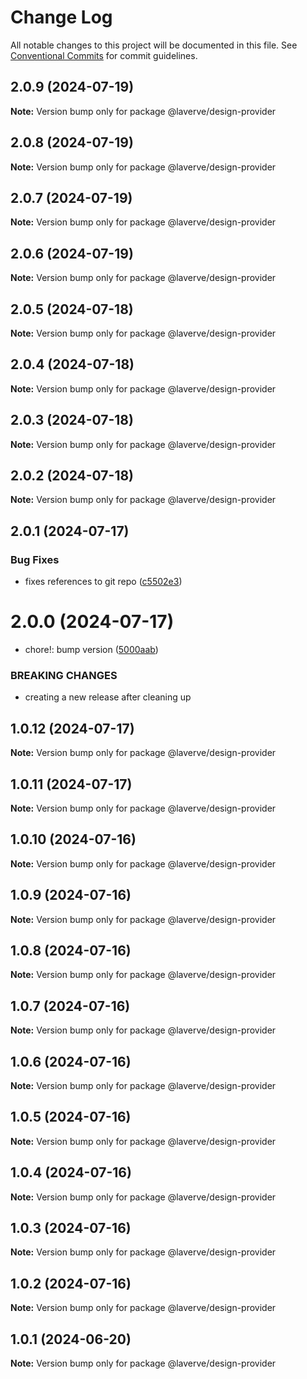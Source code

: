 # Change Log

All notable changes to this project will be documented in this file.
See [Conventional Commits](https://conventionalcommits.org) for commit guidelines.

## 2.0.9 (2024-07-19)

**Note:** Version bump only for package @laverve/design-provider

## 2.0.8 (2024-07-19)

**Note:** Version bump only for package @laverve/design-provider

## 2.0.7 (2024-07-19)

**Note:** Version bump only for package @laverve/design-provider

## 2.0.6 (2024-07-19)

**Note:** Version bump only for package @laverve/design-provider

## 2.0.5 (2024-07-18)

**Note:** Version bump only for package @laverve/design-provider

## 2.0.4 (2024-07-18)

**Note:** Version bump only for package @laverve/design-provider

## 2.0.3 (2024-07-18)

**Note:** Version bump only for package @laverve/design-provider

## 2.0.2 (2024-07-18)

**Note:** Version bump only for package @laverve/design-provider

## 2.0.1 (2024-07-17)

### Bug Fixes

-   fixes references to git repo ([c5502e3](https://github.com/laverve/fusion/commit/c5502e39d80f40db83e3d9a49b1bfb1ba1984fc1))

# 2.0.0 (2024-07-17)

-   chore!: bump version ([5000aab](https://github.com/laverve/games/commit/5000aaba0487d91b51c023333dd07637167cc221))

### BREAKING CHANGES

-   creating a new release after cleaning up

## 1.0.12 (2024-07-17)

**Note:** Version bump only for package @laverve/design-provider

## 1.0.11 (2024-07-17)

**Note:** Version bump only for package @laverve/design-provider

## 1.0.10 (2024-07-16)

**Note:** Version bump only for package @laverve/design-provider

## 1.0.9 (2024-07-16)

**Note:** Version bump only for package @laverve/design-provider

## 1.0.8 (2024-07-16)

**Note:** Version bump only for package @laverve/design-provider

## 1.0.7 (2024-07-16)

**Note:** Version bump only for package @laverve/design-provider

## 1.0.6 (2024-07-16)

**Note:** Version bump only for package @laverve/design-provider

## 1.0.5 (2024-07-16)

**Note:** Version bump only for package @laverve/design-provider

## 1.0.4 (2024-07-16)

**Note:** Version bump only for package @laverve/design-provider

## 1.0.3 (2024-07-16)

**Note:** Version bump only for package @laverve/design-provider

## 1.0.2 (2024-07-16)

**Note:** Version bump only for package @laverve/design-provider

## 1.0.1 (2024-06-20)

**Note:** Version bump only for package @laverve/design-provider
